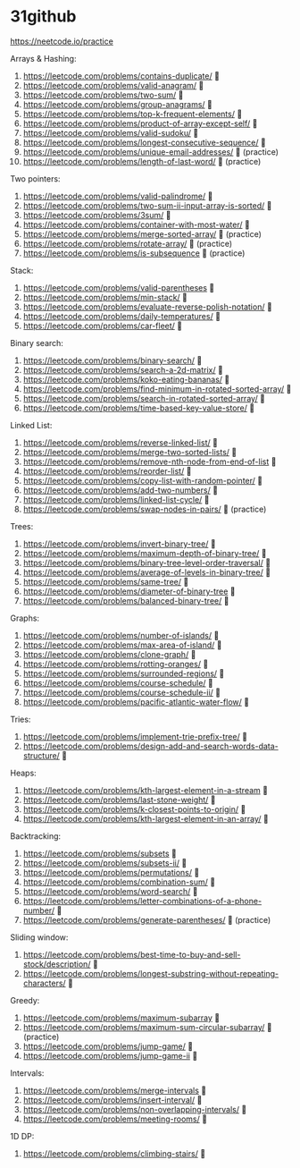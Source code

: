 # 31github

https://neetcode.io/practice

Arrays & Hashing:
1. https://leetcode.com/problems/contains-duplicate/ &#x1F4D7;
2. https://leetcode.com/problems/valid-anagram/ &#x1F4D7;
3. https://leetcode.com/problems/two-sum/ &#x1F4D7;
4. https://leetcode.com/problems/group-anagrams/ &#x1F4D9;
5. https://leetcode.com/problems/top-k-frequent-elements/ &#x1F4D9;
6. https://leetcode.com/problems/product-of-array-except-self/ &#x1F4D9;
7. https://leetcode.com/problems/valid-sudoku/ &#x1F4D9;
8. https://leetcode.com/problems/longest-consecutive-sequence/ &#x1F4D9;
9. https://leetcode.com/problems/unique-email-addresses/ &#x1F4D7; (practice)
10. https://leetcode.com/problems/length-of-last-word/ &#x1F4D7; (practice)

Two pointers:
1. https://leetcode.com/problems/valid-palindrome/ &#x1F4D7;
2. https://leetcode.com/problems/two-sum-ii-input-array-is-sorted/ &#x1F4D9;
3. https://leetcode.com/problems/3sum/ &#x1F4D9;
4. https://leetcode.com/problems/container-with-most-water/ &#x1F4D9;
5. https://leetcode.com/problems/merge-sorted-array/ &#x1F4D7; (practice)
6. https://leetcode.com/problems/rotate-array/ &#x1F4D7;  (practice)
7. https://leetcode.com/problems/is-subsequence &#x1F4D7;  (practice)

Stack:
1. https://leetcode.com/problems/valid-parentheses &#x1F4D7;
2. https://leetcode.com/problems/min-stack/ &#x1F4D9;
3. https://leetcode.com/problems/evaluate-reverse-polish-notation/ &#x1F4D9;
4. https://leetcode.com/problems/daily-temperatures/ &#x1F4D9;
5. https://leetcode.com/problems/car-fleet/  &#x1F4D9;

Binary search:
1. https://leetcode.com/problems/binary-search/ &#x1F4D7;
2. https://leetcode.com/problems/search-a-2d-matrix/ &#x1F4D9;
3. https://leetcode.com/problems/koko-eating-bananas/ &#x1F4D9;
4. https://leetcode.com/problems/find-minimum-in-rotated-sorted-array/ &#x1F4D9;
5. https://leetcode.com/problems/search-in-rotated-sorted-array/ &#x1F4D9;
6. https://leetcode.com/problems/time-based-key-value-store/ &#x1F4D9;

Linked List:
1. https://leetcode.com/problems/reverse-linked-list/ &#x1F4D7;
2. https://leetcode.com/problems/merge-two-sorted-lists/ &#x1F4D7;
3. https://leetcode.com/problems/remove-nth-node-from-end-of-list &#x1F4D9;
4. https://leetcode.com/problems/reorder-list/ &#x1F4D9;
5. https://leetcode.com/problems/copy-list-with-random-pointer/  &#x1F4D9;
6. https://leetcode.com/problems/add-two-numbers/  &#x1F4D9;
7. https://leetcode.com/problems/linked-list-cycle/ &#x1F4D7;
8. https://leetcode.com/problems/swap-nodes-in-pairs/ &#x1F4D9; (practice)

Trees:
1. https://leetcode.com/problems/invert-binary-tree/ &#x1F4D7;
2. https://leetcode.com/problems/maximum-depth-of-binary-tree/ &#x1F4D7;
3. https://leetcode.com/problems/binary-tree-level-order-traversal/ &#x1F4D9;
4. https://leetcode.com/problems/average-of-levels-in-binary-tree/ &#x1F4D7;
5. https://leetcode.com/problems/same-tree/ &#x1F4D7;
6. https://leetcode.com/problems/diameter-of-binary-tree &#x1F4D7;
7. https://leetcode.com/problems/balanced-binary-tree/ &#x1F4D7;

Graphs:
1. https://leetcode.com/problems/number-of-islands/ &#x1F4D9;
2. https://leetcode.com/problems/max-area-of-island/ &#x1F4D9;
3. https://leetcode.com/problems/clone-graph/ &#x1F4D9;
4. https://leetcode.com/problems/rotting-oranges/ &#x1F4D9;
5. https://leetcode.com/problems/surrounded-regions/ &#x1F4D9;
6. https://leetcode.com/problems/course-schedule/ &#x1F4D9;
7. https://leetcode.com/problems/course-schedule-ii/ &#x1F4D9;
8. https://leetcode.com/problems/pacific-atlantic-water-flow/ &#x1F4D9;

Tries:
1. https://leetcode.com/problems/implement-trie-prefix-tree/ &#x1F4D9;
2. https://leetcode.com/problems/design-add-and-search-words-data-structure/ &#x1F4D9;

Heaps:
1. https://leetcode.com/problems/kth-largest-element-in-a-stream &#x1F4D7;
2. https://leetcode.com/problems/last-stone-weight/ &#x1F4D7;
3. https://leetcode.com/problems/k-closest-points-to-origin/ &#x1F4D9;
4. https://leetcode.com/problems/kth-largest-element-in-an-array/ &#x1F4D9;

Backtracking:
1. https://leetcode.com/problems/subsets &#x1F4D9;
2. https://leetcode.com/problems/subsets-ii/ &#x1F4D9;
3. https://leetcode.com/problems/permutations/ &#x1F4D9;
4. https://leetcode.com/problems/combination-sum/ &#x1F4D9;
5. https://leetcode.com/problems/word-search/ &#x1F4D9;
6. https://leetcode.com/problems/letter-combinations-of-a-phone-number/ &#x1F4D9;
7. https://leetcode.com/problems/generate-parentheses/ &#x1F4D9; (practice)

Sliding window:
1. https://leetcode.com/problems/best-time-to-buy-and-sell-stock/description/ &#x1F4D7;
2. https://leetcode.com/problems/longest-substring-without-repeating-characters/ &#x1F4D9;

Greedy:
1. https://leetcode.com/problems/maximum-subarray &#x1F4D9;
2. https://leetcode.com/problems/maximum-sum-circular-subarray/ &#x1F4D9; (practice)
3. https://leetcode.com/problems/jump-game/ &#x1F4D9;
4. https://leetcode.com/problems/jump-game-ii &#x1F4D9;

Intervals:
1. https://leetcode.com/problems/merge-intervals &#x1F4D9;
2. https://leetcode.com/problems/insert-interval/ &#x1F4D9;
3. https://leetcode.com/problems/non-overlapping-intervals/ &#x1F4D9; 
4. https://leetcode.com/problems/meeting-rooms/ &#x1F4D7;

1D DP: 
1. https://leetcode.com/problems/climbing-stairs/ &#x1F4D7;